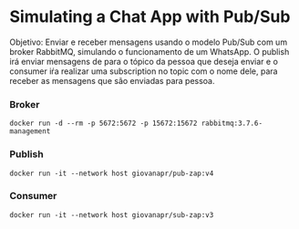 # Simulating a Chat App with Pub/Sub

Objetivo: Enviar e receber mensagens usando o modelo Pub/Sub com um broker RabbitMQ, simulando o funcionamento de um WhatsApp. O publish irá enviar mensagens de para o tópico da pessoa que deseja enviar e o consumer iŕa realizar uma subscription no topic com o nome dele, para receber as mensagens que são enviadas para pessoa.

### Broker

```
docker run -d --rm -p 5672:5672 -p 15672:15672 rabbitmq:3.7.6-management
```

### Publish

```
docker run -it --network host giovanapr/pub-zap:v4
```

### Consumer

```
docker run -it --network host giovanapr/sub-zap:v3
```
